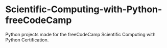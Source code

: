 # Scientific-Computing-with-Python-freeCodeCamp
Python projects made for the freeCodeCamp Scientific Computing with Python Certification.
